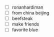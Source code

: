 - [ ] ronanhardiman
- [ ] from china beijing
- [ ] beefsteak
- [ ] make friends
- [ ] favorite blue
